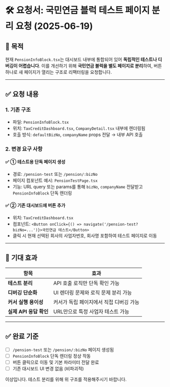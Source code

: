 # 🛠️ 요청서: 국민연금 블럭 테스트 페이지 분리 요청 (2025-06-19)

## 📌 목적

현재 `PensionInfoBlock.tsx`는 대시보드 내부에 통합되어 있어 **독립적인 테스트나 디버깅이 어렵습니다**.
이를 개선하기 위해 **국민연금 블럭을 별도 페이지로 분리**하여,
버튼 하나로 새 페이지가 열리는 구조로 리팩터링을 요청합니다.

---

## ✅ 요청 내용

### 1. 기존 구조

* 파일: `PensionInfoBlock.tsx`
* 위치: `TaxCreditDashboard.tsx`, `CompanyDetail.tsx` 내부에 렌더링됨
* 호출 방식: `defaultBizNo`, `companyName` props 전달 → 내부 API 호출

### 2. 변경 요구 사항

#### ✅ ① 테스트용 단독 페이지 생성

* 경로: `/pension-test` 또는 `/pension/:bizNo`
* 페이지 컴포넌트 예시: `PensionTestPage.tsx`
* 기능: URL query 또는 params를 통해 `bizNo`, `companyName` 전달받고 `PensionInfoBlock` 단독 렌더링

#### ✅ ② 기존 대시보드에 버튼 추가

* 위치: `TaxCreditDashboard.tsx`
* 컴포넌트: `<Button onClick={() => navigate('/pension-test?bizNo=...')}>국민연금 테스트</Button>`
* 클릭 시 현재 선택된 회사의 사업자번호, 회사명 포함하여 테스트 페이지로 이동

---

## 🎯 기대 효과

| 항목               | 효과                     |
| ---------------- | ---------------------- |
| **테스트 분리**       | API 호출 로직만 단독 확인 가능    |
| **디버깅 단순화**      | UI 렌더링 문제와 로직 문제 분리 가능 |
| **커서 실행 용이성**    | 커서가 독립 페이지에서 직접 디버깅 가능 |
| **실제 API 응답 확인** | URL만으로 특정 사업자 테스트 가능   |

---

## ✅ 완료 기준

* [ ] `/pension-test` 또는 `/pension/:bizNo` 페이지 생성됨
* [ ] `PensionInfoBlock` 단독 렌더링 정상 작동
* [ ] 버튼 클릭으로 이동 및 기본 파라미터 전달 완료
* [ ] 기존 대시보드 UI 변경 없음 (비파괴적)

이상입니다. 테스트 분리를 위해 위 구조를 적용해주시기 바랍니다.
